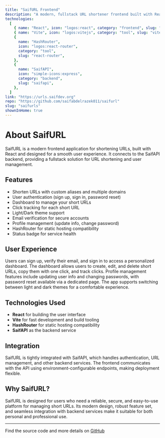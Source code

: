 ```yaml
---
title: "SaifURL Frontend"
description: "A modern, fullstack URL shortener frontend built with React, featuring authentication, dashboard, custom domains, and more."
technologies:
  [
    { name: "React", icon: "logos:react", category: "frontend", slug: "react" },
    { name: "Vite", icon: "logos:vitejs", category: "tool", slug: "vite" },
    {
      name: "HashRouter",
      icon: "logos:react-router",
      category: "tool",
      slug: "react-router",
    },
    {
      name: "SaifAPI",
      icon: "simple-icons:express",
      category: "backend",
      slug: "saifapi",
    },
  ]
link: "https://urls.saifdev.org"
repo: "https://github.com/saifabdelrazek011/saifurl"
slug: "saifurls"
shownInHome: true
---
```


# About SaifURL

SaifURL is a modern frontend application for shortening URLs, built with React and designed for a smooth user experience. It connects to the SaifAPI backend, providing a fullstack solution for URL shortening and user management.

## Features

- Shorten URLs with custom aliases and multiple domains
- User authentication (sign up, sign in, password reset)
- Dashboard to manage your short URLs
- Click tracking for each short URL
- Light/Dark theme support
- Email verification for secure accounts
- Profile management (update info, change password)
- HashRouter for static hosting compatibility
- Status badge for service health

## User Experience

Users can sign up, verify their email, and sign in to access a personalized dashboard. The dashboard allows users to create, edit, and delete short URLs, copy them with one click, and track clicks. Profile management features include updating user info and changing passwords, with password reset available via a dedicated page. The app supports switching between light and dark themes for a comfortable experience.

## Technologies Used

- **React** for building the user interface
- **Vite** for fast development and build tooling
- **HashRouter** for static hosting compatibility
- **SaifAPI** as the backend service

## Integration

SaifURL is tightly integrated with SaifAPI, which handles authentication, URL management, and other backend services. The frontend communicates with the API using environment-configurable endpoints, making deployment flexible.

## Why SaifURL?

SaifURL is designed for users who need a reliable, secure, and easy-to-use platform for managing short URLs. Its modern design, robust feature set, and seamless integration with backend services make it suitable for both personal and professional use.

---

Find the source code and more details on [GitHub](https://github.com/saifabdelrazek011/saifurl)
